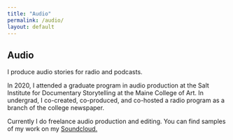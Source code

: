 ```yaml
---
title: "Audio"
permalink: /audio/
layout: default
---
```


## Audio

I produce audio stories for radio and podcasts.

In 2020, I attended a graduate program in audio production at the Salt Institute for Documentary Storytelling at the Maine College of Art. In undergrad, I co-created, co-produced, and co-hosted a radio program as a branch of the college newspaper. 

Currently I do freelance audio production and editing. You can find samples of my work on my [Soundcloud.](https://soundcloud.com/andrew-schwartz-191964276)
